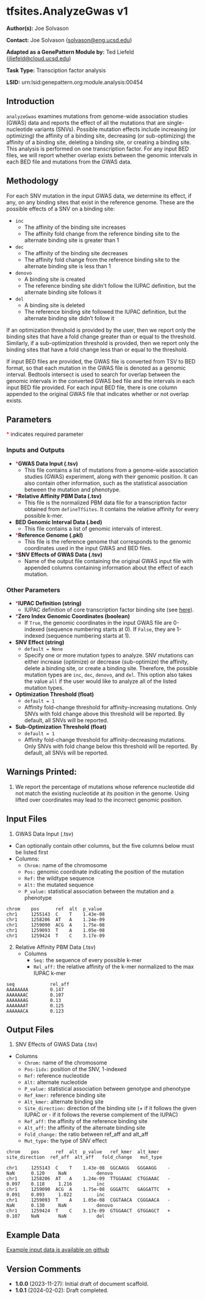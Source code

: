 # tfsites.AnalyzeGwas v1

**Author(s):** Joe Solvason  

**Contact:** Joe Solvason (solvason@eng.ucsd.edu)

**Adapted as a GenePattern Module by:** Ted Liefeld (jliefeld@cloud.ucsd.edu)

**Task Type:** Transciption factor analysis

**LSID:**  urn:lsid:genepattern.org:module.analysis:00454


## Introduction

`analyzeGwas` examines mutations from genome-wide association studies (GWAS) data and reports the effect of all the mutations that are single-nucleotide variants (SNVs). Possible mutation effects include increasing (or optimizing) the affinity of a binding site, decreasing (or sub-optimizing) the affinity of a binding site, deleting a binding site, or creating a binding site. 
This analysis is performed on one transcription factor. For any input BED files, we will report whether overlap exists between the genomic intervals in each BED file and mutations from the GWAS data. 


## Methodology

For each SNV mutation in the input GWAS data, we determine its effect, if any, on any binding sites that exist in the reference genome. These are the possible effects of a SNV on a binding site: 
- `inc`
    - The affinity of the binding site increases
    - The affinity fold change from the reference binding site to the alternate binding site is greater than 1
- `dec`
    - The affinity of the binding site decreases
    - The affinity fold change from the reference binding site to the alternate binding site is less than 1
- `denovo`
    - A binding site is created
    - The reference binding site didn't follow the IUPAC definition, but the alternate binding site follows it 
- `del`
    - A binding site is deleted
    - The reference binding site followed the IUPAC definition, but the alternate binding site didn’t follow it
  
If an optimization threshold is provided by the user, then we report only the binding sites that have a fold change greater than or equal to the threshold. Similarly, if a sub-optimization threshold is provided, then we report only the binding sites that have a fold change less than or equal to the threshold. 

If input BED files are provided, the GWAS file is converted from TSV to BED format, so that each mutation in the GWAS file is denoted as a genomic interval. Bedtools intersect is used to search for overlap between the genomic intervals in the converted GWAS bed file and the intervals in each input BED file provided. For each input BED file, there is one column appended to the original GWAS file that indicates whether or not overlap exists.


## Parameters

<span style="color: red;">*</span> indicates required parameter

### Inputs and Outputs

- <span style="color: red;">*</span>**GWAS Data Input (.tsv)**
    - This file contains a list of mutations from a genome-wide association studies (GWAS) experiment, along with their genomic position. It can also contain other information, such as the statistical association between the mutation and phenotype. 
- <span style="color: red;">*</span>**Relative Affinity PBM Data (.tsv)**
    - This file is the normalized PBM data file for a transcription factor obtained from `defineTfSites`. It contains the relative affinity for every possible k-mer.
- **BED Genomic Interval Data (.bed)**
    - This file contains a list of genomic intervals of interest. 
- <span style="color: red;">*</span>**Reference Genome (.pkl)**
    - This file is the reference genome that corresponds to the genomic coordinates used in the input GWAS and BED files. 
- <span style="color: red;">*</span>**SNV Effects of GWAS Data (.tsv)**
    -  Name of the output file containing the original GWAS input file with appended columns containing information about the effect of each mutation.

 ### Other Parameters
    
- <span style="color: red;">*</span>**IUPAC Definition (string)**
    - IUPAC definition of core transcription factor binding site (see [here](https://www.bioinformatics.org/sms/iupac.html)).
- <span style="color: red;">*</span>**Zero Index Genomic Coordinates (boolean)**
    - If `True`, the genomic coordinates in the input GWAS file are 0-indexed (sequence numbering starts at 0). If `False`, they are 1-indexed (sequence numbering starts at 1).
- **SNV Effect (string)**
    - `default = None`
    - Specify one or more mutation types to analyze. SNV mutations can either increase (optimize) or decrease (sub-optimize) the affinity, delete a binding site, or create a binding site. Therefore, the possible mutation types are `inc`, `dec`, `denovo`, and `del`. This option also takes the value `all` if the user would like to analyze all of the listed mutation types.
- **Optimization Threshold (float)**
    - `default = 1`
    - Affinity fold-change threshold for affinity-increasing mutations. Only SNVs with fold change above this threshold will be reported. By default, all SNVs will be reported.
- **Sub-Optimization Threshold (float)**
    - `default = 1`
    - Affinity fold-change threshold for affinity-decreasing mutations. Only SNVs with fold change below this threshold will be reported. By default, all SNVs will be reported.


## Warnings Printed:
1. We report the percentage of mutations whose reference nucleotide did not match the existing nucleotide at its position in the genome. Using lifted over coordinates may lead to the incorrect genomic position. 


## Input Files

1. GWAS Data Input (.tsv)
- Can optionally contain other columns, but the five columns below must be listed first
- Columns:
    - `Chrom:` name of the chromosome
    - `Pos:` genomic coordinate indicating the position of the mutation
    - `Ref:` the wildtype sequence 
    - `Alt:` the mutated sequence
    - `P_value:` statistical association between the mutation and a phenotype

```
chrom    pos      ref  alt  p_value
chr1     1255143  C    T    1.43e-08
chr1     1258206  AT   A    1.24e-09
chr1     1259090  ACG  A    1.75e-08
chr1     1259093  T    A    1.05e-08
chr1     1259424  T    C    3.17e-09
```

2. Relative Affinity PBM Data (.tsv)
    - Columns
        - `Seq:` the sequence of every possible k-mer
        - `Rel_aff:` the relative affinity of the k-mer normalized to the max IUPAC k-mer

```
seq             rel_aff
AAAAAAAA        0.147
AAAAAAAC        0.107
AAAAAAAG        0.13
AAAAAAAT        0.125
AAAAAACA        0.123
```

       
## Output Files

1. SNV Effects of GWAS Data (.tsv)
- Columns
    - `Chrom:` name of the chromosome
    - `Pos-1idx:` position of the SNV, 1-indexed
    - `Ref:` reference nucleotide
    - `Alt:` alternate nucleotide
    - `P_value:` statistical association between genotype and phenotype
    - `Ref_kmer:` reference binding site
    - `Alt_kmer:` alternate binding site
    - `Site_direction:` direction of the binding site (+ if it follows the given IUPAC or - if it follows the reverse complement of the IUPAC)
    - `Ref_aff:` the affinity of the reference binding site
    - `Alt_aff:` the affinity of the alternate binding site
    - `Fold_change:` the ratio between ref_aff and alt_aff
    - `Mut_type:` the type of SNV effect

```
chrom    pos      ref  alt  p_value   ref_kmer  alt_kmer   site_direction  ref_aff  alt_aff   fold_change   mut_type

chr1     1255143  C    T    1.43e-08  GGCAAGG   GGGAAGG    -               NaN      0.120     NaN           denovo
chr1     1258206  AT   A    1.24e-09  TTGGAAAC  CTGGAAAC   -               0.097    0.118     1.216         inc
chr1     1259090  ACG  A    1.75e-08  GGGATTC   GAGGATTC   +               0.091    0.093     1.022         inc
chr1     1259093  T    A    1.05e-08  CGGTAACA  CGGGAACA   -               NaN      0.130     NaN           denovo
chr1     1259424  T    C    3.17e-09  GTGGAACT  GTGGAGCT   +               0.107    NaN       NaN           del
```
    
  
## Example Data

[Example input data is available on github](https://github.com/genepattern/tfsites.analyzeGwas/data)
    
    
## Version Comments

- **1.0.0** (2023-11-27): Initial draft of document scaffold.
- **1.0.1** (2024-02-02): Draft completed.
